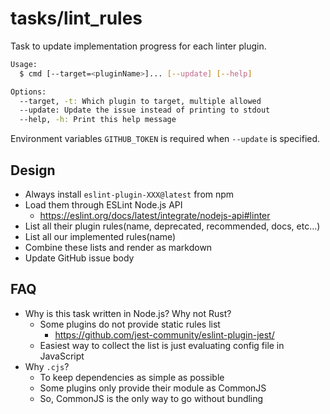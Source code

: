 # tasks/lint_rules

Task to update implementation progress for each linter plugin.

```sh
Usage:
  $ cmd [--target=<pluginName>]... [--update] [--help]

Options:
  --target, -t: Which plugin to target, multiple allowed
  --update: Update the issue instead of printing to stdout
  --help, -h: Print this help message
```

Environment variables `GITHUB_TOKEN` is required when `--update` is specified.

## Design

- Always install `eslint-plugin-XXX@latest` from npm
- Load them through ESLint Node.js API
  - https://eslint.org/docs/latest/integrate/nodejs-api#linter
- List all their plugin rules(name, deprecated, recommended, docs, etc...)
- List all our implemented rules(name)
- Combine these lists and render as markdown
- Update GitHub issue body

## FAQ

- Why is this task written in Node.js? Why not Rust?
  - Some plugins do not provide static rules list
    - https://github.com/jest-community/eslint-plugin-jest/
  - Easiest way to collect the list is just evaluating config file in JavaScript
- Why `.cjs`?
  - To keep dependencies as simple as possible
  - Some plugins only provide their module as CommonJS
  - So, CommonJS is the only way to go without bundling
